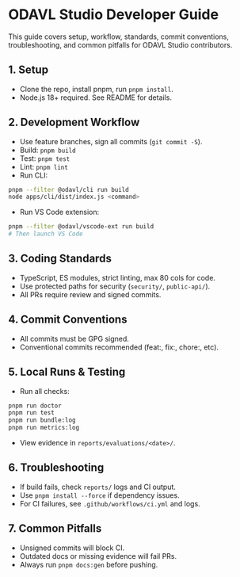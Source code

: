 
# ODAVL Studio Developer Guide

This guide covers setup, workflow, standards, commit conventions, troubleshooting, and common pitfalls for ODAVL Studio contributors.

## 1. Setup

- Clone the repo, install pnpm, run `pnpm install`.
- Node.js 18+ required. See README for details.

## 2. Development Workflow

- Use feature branches, sign all commits (`git commit -S`).
- Build: `pnpm build`
- Test: `pnpm test`
- Lint: `pnpm lint`
- Run CLI:

```bash
pnpm --filter @odavl/cli run build
node apps/cli/dist/index.js <command>
```

- Run VS Code extension:

```bash
pnpm --filter @odavl/vscode-ext run build
# Then launch VS Code
```

## 3. Coding Standards

- TypeScript, ES modules, strict linting, max 80 cols for code.
- Use protected paths for security (`security/`, `public-api/`).
- All PRs require review and signed commits.

## 4. Commit Conventions

- All commits must be GPG signed.
- Conventional commits recommended (feat:, fix:, chore:, etc).

## 5. Local Runs & Testing

- Run all checks:

```bash
pnpm run doctor
pnpm run test
pnpm run bundle:log
pnpm run metrics:log
```

- View evidence in `reports/evaluations/<date>/`.

## 6. Troubleshooting

- If build fails, check `reports/` logs and CI output.
- Use `pnpm install --force` if dependency issues.
- For CI failures, see `.github/workflows/ci.yml` and logs.

## 7. Common Pitfalls

- Unsigned commits will block CI.
- Outdated docs or missing evidence will fail PRs.
- Always run `pnpm docs:gen` before pushing.
